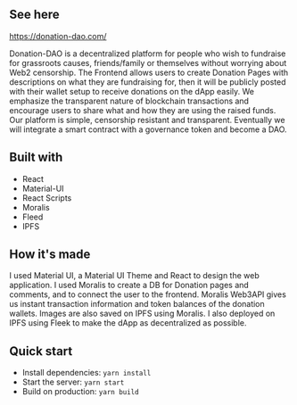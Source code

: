 ## See here
https://donation-dao.com/

Donation-DAO is a decentralized platform for people who wish to fundraise for grassroots causes, friends/family or themselves without worrying about Web2 censorship. The Frontend allows users to create Donation Pages with descriptions on what they are fundraising for, then it will be publicly posted with their wallet setup to receive donations on the dApp easily. We emphasize the transparent nature of blockchain transactions and encourage users to share what and how they are using the raised funds. Our platform is simple, censorship resistant and transparent. Eventually we will integrate a smart contract with a governance token and become a DAO. 


## Built with

- React
- Material-UI
- React Scripts
- Moralis
- Fleed
- IPFS

## How it's made

I used Material UI, a Material UI Theme and React to design the web application. I used Moralis to create a DB for Donation pages and comments, and to connect the user to the frontend. Moralis Web3API gives us instant transaction information and token balances of the donation wallets. Images are also saved on IPFS using Moralis. I also deployed on IPFS using Fleek to make the dApp as decentralized as possible. 


## Quick start

- Install dependencies: `yarn install`
- Start the server: `yarn start`
- Build on production: `yarn build`
